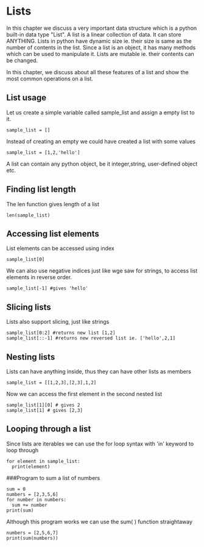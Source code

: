 # Lists
In this chapter we discuss a very important data structure which is a python built-in data type "List". A list is a linear collection of data. It can store ANYTHING. Lists in python have dynamic size ie. their size is same as the number of contents in the list. Since a list is an object, it has many methods which can be used to manipulate it. Lists are mutable ie. their contents can be changed. 

In this chapter, we discuss about all these features of a list and show the most common operations on a list. 

## List usage
Let us create a simple variable called sample_list and assign a empty list to it.
```
sample_list = []
```
Instead of creating an empty we could have created a list with some values
```
sample_list = [1,2,'hello']
```

A list can contain any python object, be it integer,string, user-defined object etc.

## Finding list length
The len function gives length of a list
```
len(sample_list)
```

## Accessing list elements
List elements can be accessed using index
```
sample_list[0]
```
We can also use negative indices just like wge saw for strings, to access list elements in reverse order.
```
sample_list[-1] #gives 'hello'
```
## Slicing lists
Lists also support slicing, just like strings
```
sample_list[0:2] #returns new list [1,2]
sample_list[::-1] #returns new reversed list ie. ['hello',2,1]
```
## Nesting lists
Lists can have anything inside, thus they can have other lists as members
```
sample_list = [[1,2,3],[2,3],1,2]
```
Now we can access the first element in the second nested list
```
sample_list[1][0] # gives 2
sample_list[1] # gives [2,3]
```
## Looping through a list
Since lists are iterables we can use the for loop syntax with 'in' keyword to loop through
```
for element in sample_list:
  print(element)
```
###Program to sum a list of numbers
```
sum = 0
numbers = [2,3,5,6]
for number in numbers:
  sum += number
print(sum)
```
Although this program works we can use the sum( ) function straightaway
```
numbers = [2,5,6,7]
print(sum(numbers))
```

 



